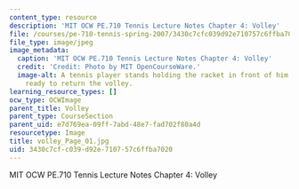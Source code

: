 ```yaml
---
content_type: resource
description: 'MIT OCW PE.710 Tennis Lecture Notes Chapter 4: Volley'
file: /courses/pe-710-tennis-spring-2007/3430c7cfc039d92e710757c6ffba7020_volley_Page_01.jpg
file_type: image/jpeg
image_metadata:
  caption: 'MIT OCW PE.710 Tennis Lecture Notes Chapter 4: Volley'
  credit: 'Credit: Photo by MIT OpenCourseWare.'
  image-alt: A tennis player stands holding the racket in front of him with both hands,
    ready to return the volley.
learning_resource_types: []
ocw_type: OCWImage
parent_title: Volley
parent_type: CourseSection
parent_uid: e7d769ea-09ff-7abd-48e7-fad702f80a4d
resourcetype: Image
title: volley_Page_01.jpg
uid: 3430c7cf-c039-d92e-7107-57c6ffba7020
---
```

MIT OCW PE.710 Tennis Lecture Notes Chapter 4: Volley

